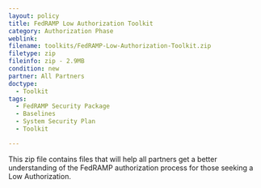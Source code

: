 ```yaml
---
layout: policy   
title: FedRAMP Low Authorization Toolkit
category: Authorization Phase
weblink:
filename: toolkits/FedRAMP-Low-Authorization-Toolkit.zip
filetype: zip
fileinfo: zip - 2.9MB
condition: new
partner: All Partners
doctype:
  - Toolkit
tags:
  - FedRAMP Security Package
  - Baselines
  - System Security Plan
  - Toolkit

---
```

This zip file contains files that will help all partners get a better understanding of the FedRAMP authorization process for those seeking a Low Authorization.
